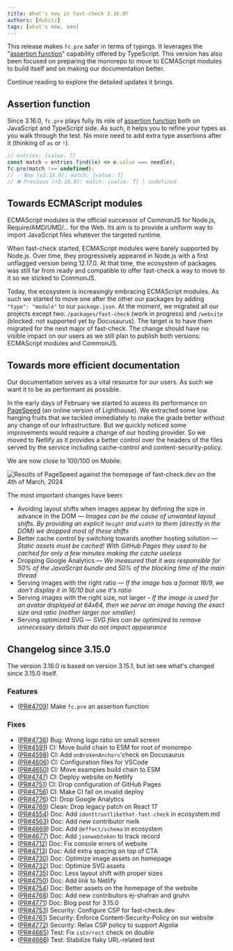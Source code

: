 ```yaml
---
title: What's new in fast-check 3.16.0?
authors: [dubzzz]
tags: [what's new, seo]
---
```


This release makes `fc.pre` safer in terms of typings. It leverages the "[assertion function](https://www.typescriptlang.org/docs/handbook/release-notes/typescript-3-7.html#assertion-functions)" capability offered by TypeScript. This version has also been focused on preparing the monorepo to move to ECMAScript modules to build itself and on making our documentation better.

Continue reading to explore the detailed updates it brings.

<!--truncate-->

## Assertion function

Since 3.16.0, `fc.pre` plays fully its role of [assertion function](https://www.typescriptlang.org/docs/handbook/release-notes/typescript-3-7.html#assertion-functions) both on JavaScript and TypeScript side. As such, it helps you to refine your types as you walk through the test. No more need to add extra type assertions after it (thinking of `as` or `!`).

```ts
// entries: {value: T}
const match = entries.find((e) => e.value === needle);
fc.pre(match !== undefined);
// ✅ Now (≥3.16.0): match: {value: T}
// ❌ Previous (<3.16.0): match: {value: T} | undefined
```

## Towards ECMAScript modules

ECMAScript modules is the official successor of CommonJS for Node.js, Require/AMD/UMD/… for the Web. Its aim is to provide a uniform way to import JavaScript files whatever the targeted runtime.

When fast-check started, ECMAScript modules were barely supported by Node.js. Over time, they progressively appeared in Node.js with a first unflagged version being 12.17.0. At that time, the ecosystem of packages was still far from ready and compatible to offer fast-check a way to move to it so we sticked to CommonJS.

Today, the ecosystem is increasingly embracing ECMAScript modules. As such we started to move one after the other our packages by adding `"type": "module"` to our `package.json`. At the moment, we migrated all our projects except two: `/packages/fast-check` (work in progress) and `/website` (blocked: not supported yet by Docusaurus). The target is to have them migrated for the next major of fast-check. The change should have no visible impact on our users as we still plan to publish both versions: ECMAScript modules and CommonJS.

## Towards more efficient documentation

Our documentation serves as a vital resource for our users. As such we want it to be as performant as possible.

In the early days of February we started to assess its performance on [PageSpeed](https://pagespeed.web.dev/) (an online version of Lighthouse). We extracted some low hanging fruits that we tackled immediately to make the grade better without any change of our infrastructure. But we quickly noticed some improvements would require a change of our hosting provider. So we moved to Netlify as it provides a better control over the headers of the files served by the service including cache-control and content-security-policy.

We are now close to 100/100 on Mobile:

![Results of PageSpeed against the homepage of fast-check.dev on the 4th of March, 2024](pagespeed.png)

The most important changes have been:

- Avoiding layout shifts when images appear by defining the size in advance in the DOM — _Images can be the cause of unwanted layout shifts. By providing an explicit `height` and `width` to them (directly in the DOM) we dropped most of these shifts_
- Better cache control by switching towards another hosting solution — _Static assets must be cached! With GitHub Pages they used to be cached for only a few minutes making the cache useless_
- Dropping Google Analytics — _We measured that it was responsible for 50% of the JavaScript bundle and 50% of the blocking time of the main thread_
- Serving images with the right ratio — _If the image has a format 16/9, we don't display it in 16/10 but use it's ratio_
- Serving images with the right size, not larger - _If the image is used for an avatar displayed at 64x64, then we serve an image having the exact size and ratio (neither larger nor smaller)_
- Serving optimized SVG — _SVG files can be optimized to remove unnecessary details that do not impact appearance_

## Changelog since 3.15.0

The version 3.16.0 is based on version 3.15.1, but let see what's changed since 3.15.0 itself.

### Features

- ([PR#4709](https://github.com/dubzzz/fast-check/pull/4709)) Make `fc.pre` an assertion function

### Fixes

- ([PR#4736](https://github.com/dubzzz/fast-check/pull/4736)) Bug: Wrong logo ratio on small screen
- ([PR#4591](https://github.com/dubzzz/fast-check/pull/4591)) CI: Move build chain to ESM for root of monorepo
- ([PR#4598](https://github.com/dubzzz/fast-check/pull/4598)) CI: Add `onBrokenAnchors`'check on Docusaurus
- ([PR#4606](https://github.com/dubzzz/fast-check/pull/4606)) CI: Configuration files for VSCode
- ([PR#4650](https://github.com/dubzzz/fast-check/pull/4650)) CI: Move examples build chain to ESM
- ([PR#4747](https://github.com/dubzzz/fast-check/pull/4747)) CI: Deploy website on Netlify
- ([PR#4751](https://github.com/dubzzz/fast-check/pull/4751)) CI: Drop configuration of GitHub Pages
- ([PR#4756](https://github.com/dubzzz/fast-check/pull/4756)) CI: Make CI fail on invalid deploy
- ([PR#4776](https://github.com/dubzzz/fast-check/pull/4776)) CI: Drop Google Analytics
- ([PR#4769](https://github.com/dubzzz/fast-check/pull/4769)) Clean: Drop legacy patch on React 17
- ([PR#4554](https://github.com/dubzzz/fast-check/pull/4554)) Doc: Add `idonttrustlikethat-fast-check` in ecosystem.md
- ([PR#4563](https://github.com/dubzzz/fast-check/pull/4563)) Doc: Add new contributor nielk
- ([PR#4669](https://github.com/dubzzz/fast-check/pull/4669)) Doc: Add `@effect/schema` in ecosystem
- ([PR#4677](https://github.com/dubzzz/fast-check/pull/4677)) Doc: Add `jsonwebtoken` to track record
- ([PR#4712](https://github.com/dubzzz/fast-check/pull/4712)) Doc: Fix console errors of website
- ([PR#4713](https://github.com/dubzzz/fast-check/pull/4713)) Doc: Add extra spacing on top of CTA
- ([PR#4730](https://github.com/dubzzz/fast-check/pull/4730)) Doc: Optimize image assets on homepage
- ([PR#4732](https://github.com/dubzzz/fast-check/pull/4732)) Doc: Optimize SVG assets
- ([PR#4735](https://github.com/dubzzz/fast-check/pull/4735)) Doc: Less layout shift with proper sizes
- ([PR#4750](https://github.com/dubzzz/fast-check/pull/4750)) Doc: Add link to Netlify
- ([PR#4754](https://github.com/dubzzz/fast-check/pull/4754)) Doc: Better assets on the homepage of the website
- ([PR#4768](https://github.com/dubzzz/fast-check/pull/4768)) Doc: Add new contributors ej-shafran and gruhn
- ([PR#4771](https://github.com/dubzzz/fast-check/pull/4771)) Doc: Blog post for 3.15.0
- ([PR#4753](https://github.com/dubzzz/fast-check/pull/4753)) Security: Configure CSP for fast-check.dev
- ([PR#4761](https://github.com/dubzzz/fast-check/pull/4761)) Security: Enforce Content-Security-Policy on our website
- ([PR#4772](https://github.com/dubzzz/fast-check/pull/4772)) Security: Relax CSP policy to support Algolia
- ([PR#4665](https://github.com/dubzzz/fast-check/pull/4665)) Test: Fix `isCorrect` check on double
- ([PR#4666](https://github.com/dubzzz/fast-check/pull/4666)) Test: Stabilize flaky URL-related test
